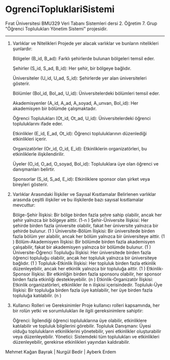 # OgrenciTopluklariSistemi
Fırat Üniversitesi BMU329 Veri Tabanı Sistemleri dersi 2. Öğretim 7. Grup "Öğrenci Toplulukları Yönetim Sistemi" projesidir.
********************
1. Varlıklar ve Nitelikleri
Projede yer alacak varlıklar ve bunların nitelikleri şunlardır:

    Bölgeler (B_id, B_ad): Farklı şehirlerde bulunan bölgeleri temsil eder.
    
    Şehirler (S_id, S_ad, B_id): Her şehir, bir bölgeye bağlıdır.
    
    Üniversiteler (U_id, U_ad, S_id): Şehirlerde yer alan üniversiteleri gösterir.
    
    Bölümler (Bol_id, Bol_ad, U_id): Üniversitelerdeki bölümleri temsil eder.
    
    Akademisyenler (A_id, A_ad, A_soyad, A_unvan, Bol_id): Her akademisyen bir bölümde çalışmaktadır.
    
    Öğrenci Toplulukları (Ot_id, Ot_ad, U_id): Üniversitelerdeki öğrenci topluluklarını ifade eder.
    
    Etkinlikler (E_id, E_ad, Ot_id): Öğrenci topluluklarının düzenlediği etkinlikleri içerir.
    
    Organizatörler (Or_id, O_id, E_id): Etkinliklerin organizatörleri, bu etkinliklerle ilişkilendirilir.
    
    Üyeler (O_id, O_ad, O_soyad, Bol_id): Topluluklara üye olan öğrenci ve danışmanları belirtir.
    
    Sponsorlar (S_id, S_ad, E_id): Etkinliklere sponsor olan şirket veya bireyleri gösterir.


2. Varlıklar Arasındaki İlişkiler ve Sayısal Kısıtlamalar
    Belirlenen varlıklar arasında çeşitli ilişkiler ve bu ilişkilerde bazı sayısal kısıtlamalar mevcuttur:
    
    Bölge-Şehir İlişkisi: Bir bölge birden fazla şehre sahip olabilir, ancak her şehir yalnızca bir bölgeye aittir. (1-n
    )
    Şehir-Üniversite İlişkisi: Her şehirde birden fazla üniversite olabilir, fakat her üniversite yalnızca bir şehirde bulunur. (1
    )
    Üniversite-Bölüm İlişkisi: Bir üniversitede birden fazla bölüm yer alabilir, ancak her bölüm yalnızca bir üniversiteye aittir. (1
    )
    Bölüm-Akademisyen İlişkisi: Bir bölümde birden fazla akademisyen çalışabilir, fakat bir akademisyen yalnızca bir bölümde bulunur. (1
    )
    Üniversite-Öğrenci Topluluğu İlişkisi: Her üniversitede birden fazla öğrenci topluluğu olabilir, ancak her topluluk yalnızca bir üniversiteye bağlıdır. (1
    )
    Topluluk-Etkinlik İlişkisi: Her topluluk birden fazla etkinlik düzenleyebilir, ancak her etkinlik yalnızca bir topluluğa aittir. (1
    )
    Etkinlik-Sponsor İlişkisi: Bir etkinliğin birden fazla sponsoru olabilir, her sponsor birden fazla etkinliği destekleyebilir. (n
    )
    Etkinlik-Organizatör İlişkisi: Etkinlik organizatörleri, etkinlikler ile n
    ilişkisi içerisindedir.
    Topluluk-Üye İlişkisi: Bir topluluğa birden fazla üye katılabilir, her üye birden fazla topluluğa katılabilir. (n
    )
    

3. Kullanıcı Rolleri ve Gereksinimler
    Proje kullanıcı rolleri kapsamında, her bir rolün yetki ve sorumlulukları ile ilgili gereksinimlere sahiptir:
    
    Öğrenci: İlgilendiği öğrenci topluluklarına üye olabilir, etkinliklere katılabilir ve topluluk bilgilerini görebilir.
    Topluluk Danışmanı: Üyesi olduğu toplulukların etkinliklerini yönetebilir, yeni etkinlikler oluşturabilir veya düzenleyebilir.
    Yönetici: Sistemdeki tüm toplulukları ve etkinlikleri düzenleyebilir, gerekirse etkinlikleri yayından kaldırabilir.


Mehmet Kağan Bayrak | Nurgül Bedir | Ayberk Erdem
